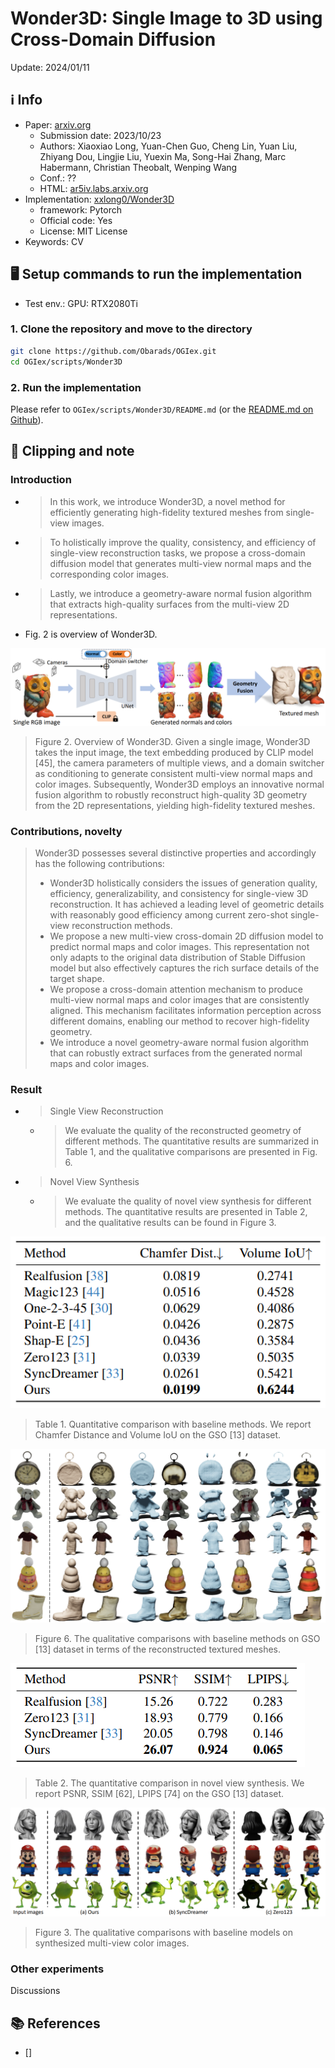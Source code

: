 # Wonder3D: Single Image to 3D using Cross-Domain Diffusion

Update: 2024/01/11

## ℹ️ Info
- Paper: [arxiv.org](https://arxiv.org/abs/2310.15008)
  - Submission date: 2023/10/23
  - Authors: Xiaoxiao Long, Yuan-Chen Guo, Cheng Lin, Yuan Liu, Zhiyang Dou, Lingjie Liu, Yuexin Ma, Song-Hai Zhang, Marc Habermann, Christian Theobalt, Wenping Wang
  - Conf.: ??
  - HTML: [ar5iv.labs.arxiv.org](https://ar5iv.labs.arxiv.org/html/2310.15008)
- Implementation: [xxlong0/Wonder3D](https://github.com/xxlong0/Wonder3D)
  - framework: Pytorch
  - Official code: Yes
  - License: MIT License
- Keywords: CV

## 🖥️ Setup commands to run the implementation
- Test env.: GPU: RTX2080Ti

### 1. Clone the repository and move to the directory
```bash
git clone https://github.com/Obarads/OGIex.git
cd OGIex/scripts/Wonder3D
```

### 2. Run the implementation 
Please refer to `OGIex/scripts/Wonder3D/README.md` (or the [README.md on Github](https://github.com/Obarads/OGIex/tree/main/scripts/Wonder3D/README.md)).

## 📝 Clipping and note
### Introduction
- > In this work, we introduce Wonder3D, a novel method for efficiently generating high-fidelity textured meshes from single-view images.
- > To holistically improve the quality, consistency, and efficiency of single-view reconstruction tasks, we propose a cross-domain diffusion model that generates multi-view normal maps and the corresponding color images.
- > Lastly, we introduce a geometry-aware normal fusion algorithm that extracts high-quality surfaces from the multi-view 2D representations.
- Fig. 2 is overview of Wonder3D.

![fig2](img/fig2.png)
> Figure 2. Overview of Wonder3D. Given a single image, Wonder3D takes the input image, the text embedding produced by CLIP model [45], the camera parameters of multiple views, and a domain switcher as conditioning to generate consistent multi-view normal maps and color images. Subsequently, Wonder3D employs an innovative normal fusion algorithm to robustly reconstruct high-quality 3D geometry from the 2D representations, yielding high-fidelity textured meshes.

### Contributions, novelty
> Wonder3D possesses several distinctive properties and accordingly has the following contributions:
> - Wonder3D holistically considers the issues of generation quality, efficiency, generalizability, and consistency for single-view 3D reconstruction. It has achieved a leading level of geometric details with reasonably good efficiency among current zero-shot single-view reconstruction methods.
> - We propose a new multi-view cross-domain 2D diffusion model to predict normal maps and color images. This representation not only adapts to the original data distribution of Stable Diffusion model but also effectively captures the rich surface details of the target shape.
> - We propose a cross-domain attention mechanism to produce multi-view normal maps and color images that are consistently aligned. This mechanism facilitates information perception across different domains, enabling our method to recover high-fidelity geometry.
> - We introduce a novel geometry-aware normal fusion algorithm that can robustly extract surfaces from the generated normal maps and color images.

### Result
- > Single View Reconstruction
  - > We evaluate the quality of the reconstructed geometry of different methods. The quantitative results are summarized in Table 1, and the qualitative comparisons are presented in Fig. 6.
- > Novel View Synthesis
  - > We evaluate the quality of novel view synthesis for different methods. The quantitative results are presented in Table 2, and the qualitative results can be found in Figure 3.

![tab1](img/tab1.png)
> Table 1. Quantitative comparison with baseline methods. We report Chamfer Distance and Volume IoU on the GSO [13] dataset.

![fig6](img/fig6.png)
> Figure 6. The qualitative comparisons with baseline methods on GSO [13] dataset in terms of the reconstructed textured meshes.

![tab2](img/tab2.png)
> Table 2. The quantitative comparison in novel view synthesis. We report PSNR, SSIM [62], LPIPS [74] on the GSO [13] dataset.

![fig3](img/fig3.png)
> Figure 3. The qualitative comparisons with baseline models on synthesized multi-view color images.

### Other experiments
Discussions

## 📚 References
- [] 



